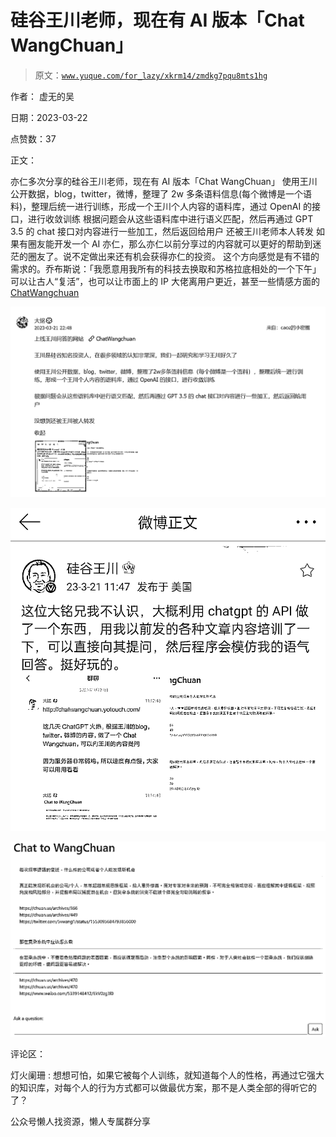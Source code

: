 # 硅谷王川老师，现在有 AI 版本「Chat WangChuan」

> 原文：[`www.yuque.com/for_lazy/xkrm14/zmdkg7pqu8mts1hg`](https://www.yuque.com/for_lazy/xkrm14/zmdkg7pqu8mts1hg)



作者： 虚无的吴



日期：2023-03-22



点赞数：37

<ne-card data-card-name="hr" data-card-type="block" id="dKCli" data-event-boundary="card">

正文：



亦仁多次分享的硅谷王川老师，现在有 AI 版本「Chat WangChuan」 使用王川公开数据，blog，twitter，微博，整理了 2w 多条语料信息(每个微博是一个语料)，整理后统一进行训练，形成一个王川个人内容的语料库，通过 OpenAI 的接口，进行收敛训练 根据问题会从这些语料库中进行语义匹配，然后再通过 GPT 3.5 的 chat 接口对内容进行一些加工，然后返回给用户 还被王川老师本人转发 如果有圈友能开发一个 AI 亦仁，那么亦仁以前分享过的内容就可以更好的帮助到迷茫的圈友了。说不定做出来还有机会获得亦仁的投资。 这个方向感觉是有不错的需求的。乔布斯说：「我愿意用我所有的科技去换取和苏格拉底相处的一个下午」 可以让古人“复活”，也可以让市面上的 IP 大佬离用户更近，甚至一些情感方面的[ChatWangchuan](http://chatwangchuan.yotouch.com/)



<ne-card data-card-name="image" data-card-type="inline" id="PZ1Op" data-event-boundary="card">![](img/94bedefff51470e2b5a85be7bcb9f1a2.png)</ne-card>



<ne-card data-card-name="image" data-card-type="inline" id="Qolk5" data-event-boundary="card">![](img/9fceb9cc60e5fc3ced15d815cc109963.png)</ne-card>



<ne-card data-card-name="image" data-card-type="inline" id="lBMa3" data-event-boundary="card">![](img/0174f5f22e2730e660fbfc04d6399b3e.png)</ne-card>

<ne-card data-card-name="hr" data-card-type="block" id="lfNwn" data-event-boundary="card">

评论区：



灯火阑珊 : 想想可怕，如果它被每个人训练，就知道每个人的性格，再通过它强大的知识库，对每个人的行为方式都可以做最优方案，那不是人类全部的得听它的了？

<ne-card data-card-name="hr" data-card-type="block" id="nsV3C" data-event-boundary="card">

公众号懒人找资源，懒人专属群分享

</ne-card></ne-card></ne-card>